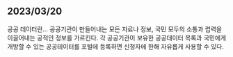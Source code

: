 ## 2023/03/20
공공 데이터란... 공공기관이 만들어내는 모든 자료나 정보, 국민 모두의 소통과 렵력을 이끌어내는 공적인 정보를 가르킨다. 각 공공기관이 보유한 공공데이터 목록과 국민에게 개방할 수 있는 공공테이터를 포털에 등록하면 신청자에 한해 자유롭게 사용할 수 있다.  

